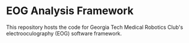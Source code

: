 # EOG Analysis Framework
This repository hosts the code for Georgia Tech Medical Robotics Club's electrooculography (EOG) software framework.

